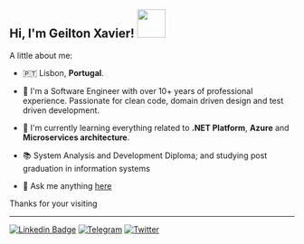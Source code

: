 <h2> Hi, I'm Geilton Xavier! <img src="https://i.imgur.com/RSNpIzE.gif" width="50"></h2>


A little about me:

- 🇵🇹 Lisbon, **Portugal**.
- 🔭  I'm a Software Engineer with over 10+ years of professional experience. Passionate for clean code, domain driven design and test driven development.
- 🌱  I'm currently learning everything related to **.NET Platform**, **Azure** and **Microservices architecture**.
- 📚  System Analysis and Development Diploma; and studying post graduation in information systems

- 💬 Ask me anything [here](https://github.com/geiltonxavier/geiltonxavier/issues)

Thanks for your visiting
</p>

<hr>

[![Linkedin Badge](https://img.shields.io/badge/linkedin-%230077B5.svg?style=for-the-badge&logo=linkedin&logoColor=white&style=plastic)](https://www.linkedin.com/in/geiltonxavier/)
[![Telegram](https://img.shields.io/badge/Telegram-2CA5E0?style=for-the-badge&logo=telegram&logoColor=white&style=plastic)](https://t.me/geiltonxavier)
[![Twitter](https://img.shields.io/badge/geiltonxavier-%231DA1F2.svg?style=for-the-badge&logo=Twitter&logoColor=white&style=plastic)](https://twitter.com/geiltonxavier)
